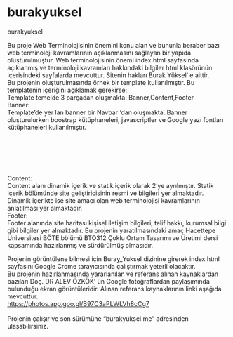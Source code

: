 # burakyuksel
burakyuksel

Bu proje Web Terminolojisinin önemini konu alan ve bununla beraber bazı web terminoloji kavramlarının açıklanmasını sağlayan bir yapıda oluşturulmuştur. Web terminolojisinin önemi index.html sayfasında açıklanmış ve terminoloji kavramları hakkındaki bilgiler html klasörünün içerisindeki sayfalarda mevcuttur. Sitenin hakları Burak Yüksel’ e aittir.<br>
Bu projenin oluşturulmasında örnek bir template kullanılmıştır. Bu templatenin içeriğini açıklamak gerekirse:<br>
Template temelde 3 parçadan oluşmakta: Banner,Content,Footer<br>
Banner: <br>
Template’de yer lan banner bir Navbar ‘dan oluşmakta. Banner oluşturulurken boostrap kütüphaneleri, javascriptler ve Google yazı fontları kütüphaneleri kullanılmıştır. <br>
<link rel="stylesheet" href="css/bootstrap.css"><br>
<link href="https://fonts.googleapis.com/css?family=Noto+Serif" rel="stylesheet"><br>
<script src="js/jquery.js"></script><br>
<script src="js/bootstrap.min.js"></script><br>
<script src="js/main.js"></script><br>
 Content:<br>
Content alanı dinamik içerik ve statik içerik olarak 2’ye ayrılmıştır. Statik içerik bölümünde site geliştiricisinin resmi ve bilgileri yer almaktadır. Dinamik içerikte ise site amacı olan web terminolojisi kavramlarının anlatılması yer almaktadır.<br>
Footer:<br>
Footer alanında site haritası kişisel iletişim bilgileri, telif hakkı, kurumsal bilgi gibi bilgiler yer almaktadır.
Bu projenin yaratılmasındaki amaç Hacettepe Üniversitesi BÖTE bölümü BTO312 Çoklu Ortam Tasarımı ve Üretimi dersi kapsamında hazırlanmış ve sürdürülmüş olmasıdır.<br>

Projenin görüntülene bilmesi için Buray_Yuksel dizinine girerek index.html sayfasını Google Crome tarayıcısında çalıştırmak yeterli olacaktır.<br>
Bu projenin hazırlanmasında yararlanılan ve referans alınan kaynaklardan bazıları Doç. DR ALEV ÖZKÖK’ ün Google fotoğraflardan paylaşımında bulunduğu ekran görüntüleridir. Alınan referans kaynaklarının linki aşağıda mevcuttur.<br>
https://photos.app.goo.gl/B97C3aPLWLVh8cCg7  
<br>
Projenin çalışır ve son sürümüne “burakyuksel.me” adresinden ulaşabilirsiniz.



